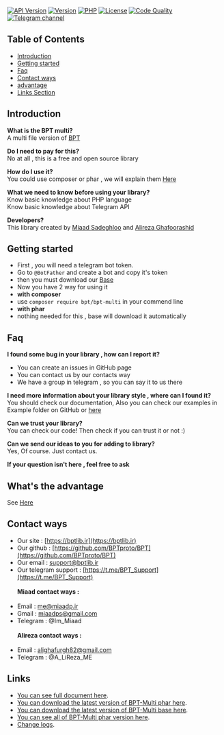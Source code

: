 [![API Version](https://img.shields.io/badge/Bot%20API-7.0-32a2da?style=for-the-badge&logo=V)](https://core.telegram.org/bots/api#november-5-2022)
[![Version](https://img.shields.io/badge/Version-1.13.0-blue?style=for-the-badge&logo=V)](https://packagist.org/packages/bpt/bpt-multi)
[![PHP](https://img.shields.io/badge/php-+8-green?style=for-the-badge&logo=php)](https://php.net/)
[![License](https://img.shields.io/badge/License-MIT-gold?style=for-the-badge&logo=surveymonkey)](https://github.com/php-telegram-bot/core/LICENSE)
[![Code Quality](https://img.shields.io/scrutinizer/quality/g/BPTproto/BPT-Multi?style=for-the-badge&logo=Quantcast)](https://scrutinizer-ci.com/g/BPTproto/BPT-Multi/)
[![Telegram channel](https://img.shields.io/badge/telegram-@bpt__ch-64659d?style=for-the-badge&logo=telegram)](https://t.me/bpt_ch)

## Table of Contents
- [Introduction](#introduction)
- [Getting started](#getting-started)
- [Faq](#faq)
- [Contact ways](#contact-ways)
- [advantage](#whats-the-advantage)
- [Links Section](#links)

## Introduction

**What is the BPT multi?** <br>
A multi file version of [BPT](https://github.com/BPTproto/BPT)

**Do I need to pay for this?** <br>
No at all , this is a free and open source library

**How do I use it?** <br>
You could use composer or phar , we will explain them [Here](#getting-started)

**What we need to know before using your library?** <br>
Know basic knowledge about PHP language <br>
Know basic knowledge about Telegram API

**Developers?** <br>
This library created by [Miaad Sadeghloo](https://github.com/miaadp) and [Alireza Ghafoorashid](https://github.com/Alireza-ME)

## Getting started
- First , you will need a telegram bot token.
- Go to `@BotFather` and create a bot and copy it's token
- then you must download our [Base](#links)
- Now you have 2 way for using it
- **with composer**
- use `composer require bpt/bpt-multi` in your commend line
- **with phar**
- nothing needed for this , base will download it automatically

## Faq

**I found some bug in your library , how can I report it?** <br>
- You can create an issues in GitHub page
- You can contact us by our contacts way
- We have a group in telegram , so you can say it to us there

**I need more information about your library style , where can I found it?** <br>
You should check our documentation, Also you can check our examples in Example folder on GitHub or [here](https://dl.bptlib.ir/examples-multi)

**Can we trust your library?** <br>
You can check our code! Then check if you can trust it or not :)

**Can we send our ideas to you for adding to library?** <br>
Yes, Of course. Just contact us.

**If your question isn't here , feel free to ask** <br>

## What's the advantage
See [Here](https://github.com/BPTproto/BPT-Multi/blob/main/feature.md)

## Contact ways
- Our site : [https://bptlib.ir](https://bptlib.ir)
- Our github : [https://github.com/BPTproto/BPT](https://github.com/BPTproto/BPT)
- Our email : support@bptlib.ir
- Our telegram support : [https://t.me/BPT_Support](https://t.me/BPT_Support)
  <br><br>
  **Miaad contact ways :**
  <br><br>
- Email : me@miaadp.ir
- Gmail : miaadps@gmail.com
- Telegram : @Im_Miaad
  <br><br>
  **Alireza contact ways :**
  <br><br>
- Email : alighafurgh82@gmail.com
- Telegram : @A_LiReza_ME

## Links
- [You can see full document here](https://bptlib.ir/multi).
- [You can download the latest version of BPT-Multi phar here](https://dl.bptlib.ir/BPT.phar).
- [You can download the latest version of BPT-Multi base here](https://dl.bptlib.ir/base-multi.php).
- [You can see all of BPT-Multi phar version here](https://dl.bptlib.ir/BPT-Multi).
- [Change logs](https://github.com/BPTproto/BPT-Multi/blob/main/change_log.md).
